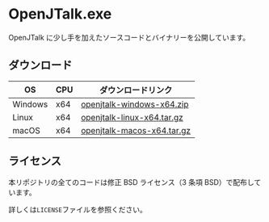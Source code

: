 # OpenJTalk.exe

OpenJTalk に少し手を加えたソースコードとバイナリーを公開しています。

## ダウンロード

| OS      | CPU | ダウンロードリンク                                                                                                                    |
| ------- | --- | ------------------------------------------------------------------------------------------------------------------------------------- |
| Windows | x64 | [openjtalk-windows-x64.zip](https://github.com/n-soukun/openjtalk.exe/releases/download/v1.11-2025.08.05/openjtalk-windows-x64.zip)   |
| Linux   | x64 | [openjtalk-linux-x64.tar.gz](https://github.com/n-soukun/openjtalk.exe/releases/download/v1.11-2025.08.05/openjtalk-linux-x64.tar.gz) |
| macOS   | x64 | [openjtalk-macos-x64.tar.gz](https://github.com/n-soukun/openjtalk.exe/releases/download/v1.11-2025.08.05/openjtalk-macos-x64.tar.gz) |

## ライセンス

本リポジトリの全てのコードは修正 BSD ライセンス（3 条項 BSD）で配布しています。

詳しくは`LICENSE`ファイルを参照ください。
